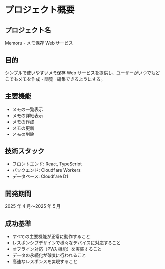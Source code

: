 # プロジェクト概要

## プロジェクト名

Memoru - メモ保存 Web サービス

## 目的

シンプルで使いやすいメモ保存 Web サービスを提供し、ユーザーがいつでもどこでもメモを作成・閲覧・編集できるようにする。

## 主要機能

- メモの一覧表示
- メモの詳細表示
- メモの作成
- メモの更新
- メモの削除

## 技術スタック

- フロントエンド: React, TypeScript
- バックエンド: Cloudflare Workers
- データベース: Cloudflare D1

## 開発期間

2025 年 4 月〜2025 年 5 月

## 成功基準

- すべての主要機能が正常に動作すること
- レスポンシブデザインで様々なデバイスに対応すること
- オフライン対応（PWA 機能）を実装すること
- データの永続化が確実に行われること
- 高速なレスポンスを実現すること
